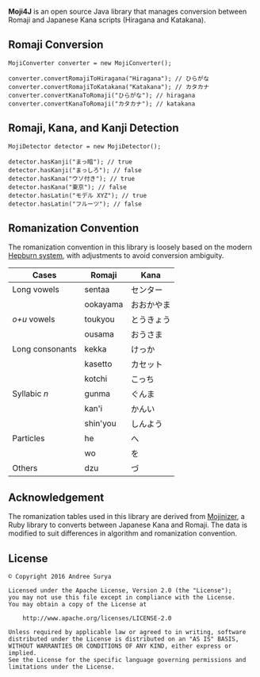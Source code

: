 
**Moji4J** is an open source Java library that manages conversion between Romaji and Japanese Kana scripts (Hiragana and Katakana).

## Romaji Conversion

    MojiConverter converter = new MojiConverter();

    converter.convertRomajiToHiragana("Hiragana"); // ひらがな
    converter.convertRomajiToKatakana("Katakana"); // カタカナ
    converter.convertKanaToRomaji("ひらがな"); // hiragana
    converter.convertKanaToRomaji("カタカナ"); // katakana

## Romaji, Kana, and Kanji Detection

    MojiDetector detector = new MojiDetector();

    detector.hasKanji("まっ暗"); // true
    detector.hasKanji("まっしろ"); // false
    detector.hasKana("ウソ付き"); // true
    detector.hasKana("東京"); // false
    detector.hasLatin("モデル XYZ"); // true
    detector.hasLatin("フルーツ"); // false

## Romanization Convention

The romanization convention in this library is loosely based on the modern [Hepburn system](1), with adjustments to avoid conversion ambiguity.

| Cases           | Romaji    | Kana      
|-----------------|-----------|-----------
| Long vowels     | sentaa    | センター
|                 | ookayama  | おおかやま
| *o+u* vowels    | toukyou   | とうきょう
|                 | ousama    | おうさま
| Long consonants | kekka     | けっか
|                 | kasetto   | カセット
|                 | kotchi    | こっち
| Syllabic *n*    | gunma     | ぐんま
|                 | kan'i     | かんい
|                 | shin'you  | しんよう
| Particles       | he        | へ
|                 | wo        | を
| Others          | dzu       | づ

## Acknowledgement

The romanization tables used in this library are derived from [Mojinizer](2), a Ruby library to converts between Japanese Kana and Romaji. The data is modified to suit differences in algorithm and romanization convention.

## License

    © Copyright 2016 Andree Surya

    Licensed under the Apache License, Version 2.0 (the "License");
    you may not use this file except in compliance with the License.
    You may obtain a copy of the License at

        http://www.apache.org/licenses/LICENSE-2.0

    Unless required by applicable law or agreed to in writing, software
    distributed under the License is distributed on an "AS IS" BASIS,
    WITHOUT WARRANTIES OR CONDITIONS OF ANY KIND, either express or implied.
    See the License for the specific language governing permissions and
    limitations under the License.

[1]: https://en.wikipedia.org/wiki/Hepburn_romanization
[2]: https://github.com/joeellis/romajinizer
